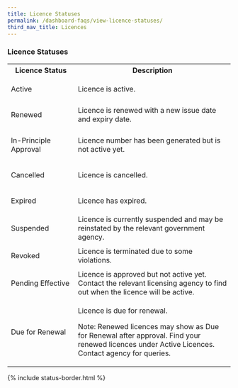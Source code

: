 ```yaml
---
title: Licence Statuses
permalink: /dashboard-faqs/view-licence-statuses/
third_nav_title: Licences
---
```


### Licence Statuses

<table>
<tr>
<th style='width: 30%;'><b>Licence Status</b></th>
<th style='width: auto;'><b>Description</b></th>
</tr>
<tr>
<td><p id="status-border" class="green">Active</p></td>
<td>Licence is active.</td>
</tr>
<tr>
<td><p id="status-border" class="green">Renewed</p></td>
<td>Licence is renewed with a new issue date and expiry date.</td>
</tr>
<tr>
<td><p id="status-border" class="green">In-Principle Approval</p></td>
<td>Licence number has been generated but is not active yet.</td>
</tr>
<tr>
<td><p id="status-border" class="orange">Cancelled</p></td>
<td>Licence is cancelled.</td>
</tr>
<tr>
<td><p id="status-border" class="red">Expired</p></td>
<td>Licence has expired.</td>
</tr>
<tr>
<td><p id="status-border" class="red">Suspended</p></td>
<td>Licence is currently suspended and may be reinstated by the relevant government agency.</td>
</tr>
<tr>
<td><p id="status-border" class="red">Revoked</p></td>
<td>Licence is terminated due to some violations.</td>
</tr>
<tr>
<td><p id="status-border" class="blue">Pending Effective</p></td>
<td>Licence is approved but not active yet. Contact the relevant licensing agency to find out when the licence will be active.</td>
</tr>
<tr>
<td><p id="status-border" class="orange">Due for Renewal</p></td>
<td><p>Licence is due for renewal.</p>
<p>Note: Renewed licences may show as Due for Renewal after approval. Find your renewed licences under Active Licences. Contact agency for queries.</p></td>
</tr>
</table>

{% include status-border.html %}
